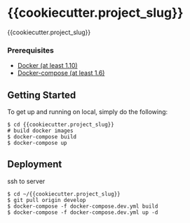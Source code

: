 # {{cookiecutter.project_slug}}

{{cookiecutter.project_slug}}

### Prerequisites

- [Docker (at least 1.10)](https://www.docker.com/)
- [Docker-compose (at least 1.6)](https://docs.docker.com/compose/install/)

## Getting Started

To get up and running on local, simply do the following:

    $ cd {{cookiecutter.project_slug}}
    # build docker images
    $ docker-compose build
    $ docker-compose up

## Deployment

ssh to server

    $ cd ~/{{cookiecutter.project_slug}}
    $ git pull origin develop
    $ docker-compose -f docker-compose.dev.yml build
    $ docker-compose -f docker-compose.dev.yml up -d
